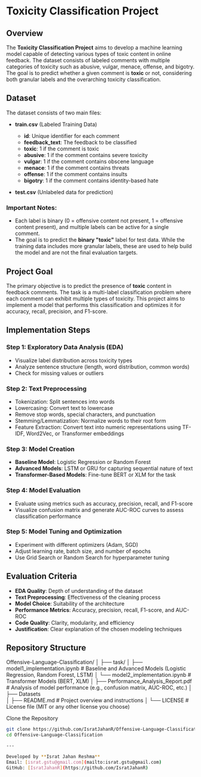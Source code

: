 # Toxicity Classification Project

## Overview

The **Toxicity Classification Project** aims to develop a machine learning model capable of detecting various types of toxic content in online feedback. The dataset consists of labeled comments with multiple categories of toxicity such as abusive, vulgar, menace, offense, and bigotry. The goal is to predict whether a given comment is **toxic** or not, considering both granular labels and the overarching toxicity classification.

## Dataset

The dataset consists of two main files:

- **train.csv** (Labeled Training Data)
  - **id**: Unique identifier for each comment
  - **feedback_text**: The feedback to be classified
  - **toxic**: 1 if the comment is toxic
  - **abusive**: 1 if the comment contains severe toxicity
  - **vulgar**: 1 if the comment contains obscene language
  - **menace**: 1 if the comment contains threats
  - **offense**: 1 if the comment contains insults
  - **bigotry**: 1 if the comment contains identity-based hate

- **test.csv** (Unlabeled data for prediction)

### Important Notes:
- Each label is binary (0 = offensive content not present, 1 = offensive content present), and multiple labels can be active for a single comment.
- The goal is to predict the **binary "toxic"** label for test data. While the training data includes more granular labels, these are used to help build the model and are not the final evaluation targets.

## Project Goal

The primary objective is to predict the presence of **toxic** content in feedback comments. The task is a multi-label classification problem where each comment can exhibit multiple types of toxicity. This project aims to implement a model that performs this classification and optimizes it for accuracy, recall, precision, and F1-score.

## Implementation Steps

### Step 1: Exploratory Data Analysis (EDA)
- Visualize label distribution across toxicity types
- Analyze sentence structure (length, word distribution, common words)
- Check for missing values or outliers

### Step 2: Text Preprocessing
- Tokenization: Split sentences into words
- Lowercasing: Convert text to lowercase
- Remove stop words, special characters, and punctuation
- Stemming/Lemmatization: Normalize words to their root form
- Feature Extraction: Convert text into numeric representations using TF-IDF, Word2Vec, or Transformer embeddings

### Step 3: Model Creation
- **Baseline Model**: Logistic Regression or Random Forest
- **Advanced Models**: LSTM or GRU for capturing sequential nature of text
- **Transformer-Based Models**: Fine-tune BERT or XLM for the task

### Step 4: Model Evaluation
- Evaluate using metrics such as accuracy, precision, recall, and F1-score
- Visualize confusion matrix and generate AUC-ROC curves to assess classification performance

### Step 5: Model Tuning and Optimization
- Experiment with different optimizers (Adam, SGD)
- Adjust learning rate, batch size, and number of epochs
- Use Grid Search or Random Search for hyperparameter tuning

## Evaluation Criteria

- **EDA Quality**: Depth of understanding of the dataset
- **Text Preprocessing**: Effectiveness of the cleaning process
- **Model Choice**: Suitability of the architecture
- **Performance Metrics**: Accuracy, precision, recall, F1-score, and AUC-ROC
- **Code Quality**: Clarity, modularity, and efficiency
- **Justification**: Clear explanation of the chosen modeling techniques

## Repository Structure

Offensive-Language-Classification/
│
├── task/
│   ├── model1_implementation.ipynb          # Baseline and Advanced Models (Logistic Regression, Random Forest, LSTM)
│   └── model2_implementation.ipynb          # Transformer Models (BERT, XLM)
│
├── Performance_Analysis_Report.pdf          # Analysis of model performance (e.g., confusion matrix, AUC-ROC, etc.)
│
├── Datasets         
│
├── README.md                               # Project overview and instructions
│
└── LICENSE                                 # License file (MIT or any other license you choose)

Clone the Repository

```bash
git clone https://github.com/IsratJahanR/Offensive-Language-Classification.git
cd Offensive-Language-Classification

---

Developed by **Israt Jahan Reshma**  
Email: [israt.gstu@gmail.com](mailto:israt.gstu@gmail.com)  
GitHub: [IsratJahanR](https://github.com/IsratJahanR)
